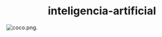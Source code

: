 # <h1 align="center"> inteligencia-artificial </h1>


![coco.png](https://www.google.com/url?sa=i&url=https%3A%2F%2Falexeyab84.medium.com%2Fscaled-yolo-v4-is-the-best-neural-network-for-object-detection-on-ms-coco-dataset-39dfa22fa982&psig=AOvVaw3yyygPybv5QYb_Q-SPXjhq&ust=1669377445539000&source=images&cd=vfe&ved=0CBAQjRxqFwoTCMjlgODhxvsCFQAAAAAdAAAAABAD).
